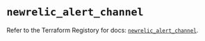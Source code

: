 # `newrelic_alert_channel`

Refer to the Terraform Registory for docs: [`newrelic_alert_channel`](https://www.terraform.io/docs/providers/newrelic/r/alert_channel).
